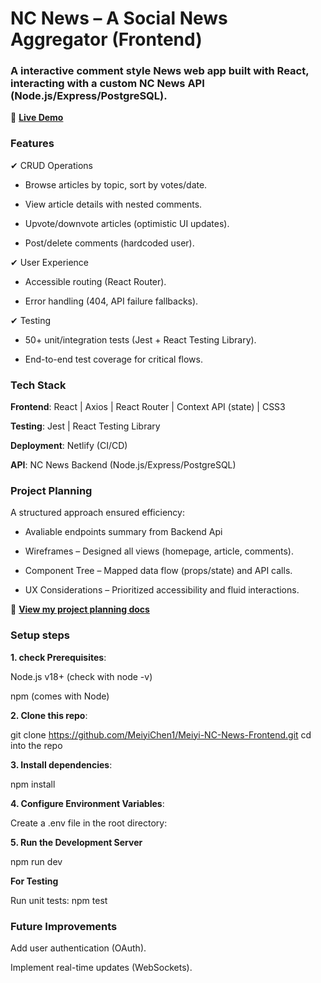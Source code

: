 # NC News – A Social News Aggregator (Frontend)
### A interactive comment style News web app built with React, interacting with a custom NC News API (Node.js/Express/PostgreSQL).

🚀 **[Live Demo](https://meiyi-nc-news.netlify.app)**

### **Features**

✔ CRUD Operations

- Browse articles by topic, sort by votes/date.

- View article details with nested comments.

- Upvote/downvote articles (optimistic UI updates).

- Post/delete comments (hardcoded user).

✔ User Experience

- Accessible routing (React Router).

- Error handling (404, API failure fallbacks).

✔ Testing

- 50+ unit/integration tests (Jest + React Testing Library).

- End-to-end test coverage for critical flows.

### **Tech Stack**

**Frontend**: React | Axios | React Router | Context API (state) | CSS3

**Testing**: Jest | React Testing Library

**Deployment**: Netlify (CI/CD)

**API**: NC News Backend (Node.js/Express/PostgreSQL)

### **Project Planning**
A structured approach ensured efficiency:

- Avaliable endpoints summary from Backend Api

- Wireframes – Designed all views (homepage, article, comments).

- Component Tree – Mapped data flow (props/state) and API calls.

- UX Considerations – Prioritized accessibility and fluid interactions.

📁 **[View my project planning docs](/planning)**

### **Setup steps**

**1. check Prerequisites**:

Node.js v18+ (check with node -v)

npm (comes with Node)

**2. Clone this repo**:

git clone https://github.com/MeiyiChen1/Meiyi-NC-News-Frontend.git
cd into the repo

**3. Install dependencies**:

npm install

**4. Configure Environment Variables**:

Create a .env file in the root directory:

**5. Run the Development Server**

npm run dev

**For Testing**

Run unit tests:
npm test


### **Future Improvements**

Add user authentication (OAuth).

Implement real-time updates (WebSockets).
